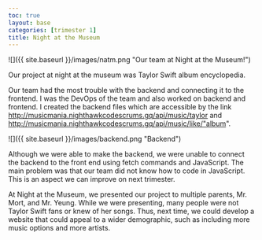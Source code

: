 ```yaml
---
toc: true
layout: base
categories: [trimester 1]
title: Night at the Museum
---
```


![]({{ site.baseurl }}/images/natm.png "Our team at Night at the Museum!")

Our project at night at the museum was Taylor Swift album encyclopedia. 

Our team had the most trouble with the backend and connecting it to the frontend. I was the DevOps of the team and also worked on backend and frontend. I created the backend files which are accessible by the link http://musicmania.nighthawkcodescrums.gq/api/music/taylor and http://musicmania.nighthawkcodescrums.gq/api/music/like/"album". 

![]({{ site.baseurl }}/images/backend.png "Backend")

Although we were able to make the backend, we were unable to connect the backend to the front end using fetch commands and JavaScript. The main problem was that our team did not know how to code in JavaScript. This is an aspect we can improve on next trimester.

At Night at the Museum, we presented our project to multiple parents, Mr. Mort, and Mr. Yeung. While we were presenting, many people were not Taylor Swift fans or knew of her songs. Thus, next time, we could develop a website that could appeal to a wider demographic, such as including more music options and more artists.